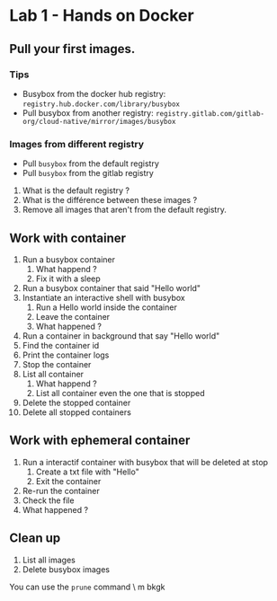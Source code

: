 # Lab 1 - Hands on Docker

## Pull your first images.

### Tips

- Busybox from the docker hub registry: `registry.hub.docker.com/library/busybox`
- Pull busybox from another registry: `registry.gitlab.com/gitlab-org/cloud-native/mirror/images/busybox`

### Images from different registry

- Pull `busybox` from the default registry
- Pull `busybox` from the gitlab registry

1. What is the default registry ?
2. What is the différence between these images ?
3. Remove all images that aren't from the default registry.

## Work with container

1. Run a busybox container
   1. What happend ?
   2. Fix it with a sleep
2. Run a busybox container that said "Hello world"
3. Instantiate an interactive shell with busybox
   1. Run a Hello world inside the container
   2. Leave the container
   3. What happened ?
4. Run a container in background that say "Hello world"
5. Find the container id
6. Print the container logs
7. Stop the container
8. List all container
   1. What happend ?
   2. List all container even the one that is stopped
9. Delete the stopped container
10. Delete all stopped containers

## Work with ephemeral container

1. Run a interactif container with busybox that will be deleted at stop
   1. Create a txt file with "Hello"
   2. Exit the container
2. Re-run the container 
3. Check the file 
4. What happened ?

## Clean up

1. List all images
2. Delete busybox images

You can use the `prune` command
\\
m bkgk